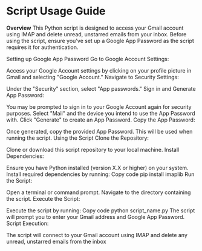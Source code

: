 # **Script Usage Guide**
**Overview**
This Python script is designed to access your Gmail account using IMAP and delete unread, unstarred emails from your inbox. Before using the script, ensure you've set up a Google App Password as the script requires it for authentication.

Setting up Google App Password
Go to Google Account Settings:

Access your Google Account settings by clicking on your profile picture in Gmail and selecting "Google Account."
Navigate to Security Settings:

Under the "Security" section, select "App passwords."
Sign in and Generate App Password:

You may be prompted to sign in to your Google Account again for security purposes.
Select "Mail" and the device you intend to use the App Password with.
Click "Generate" to create an App Password.
Copy the App Password:

Once generated, copy the provided App Password. This will be used when running the script.
Using the Script
Clone the Repository:

Clone or download this script repository to your local machine.
Install Dependencies:

Ensure you have Python installed (version X.X or higher) on your system.
Install required dependencies by running:
Copy code
pip install imaplib
Run the Script:

Open a terminal or command prompt.
Navigate to the directory containing the script.
Execute the Script:

Execute the script by running:
Copy code
python script_name.py
The script will prompt you to enter your Gmail address and Google App Password.
Script Execution:

The script will connect to your Gmail account using IMAP and delete any unread, unstarred emails from the inbox
